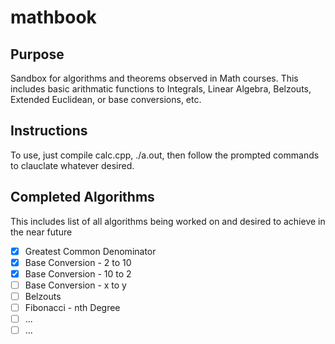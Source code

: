 # mathbook

## Purpose
Sandbox for algorithms and theorems observed in Math courses. 
This includes basic arithmatic functions to Integrals, Linear Algebra, Belzouts, Extended Euclidean, or base conversions, etc.

## Instructions
To use, just compile calc.cpp, ./a.out, then follow the prompted commands to 
clauclate whatever desired.

## Completed Algorithms
This includes list of all algorithms being worked on and desired to achieve in the near future

- [X] Greatest Common Denominator
- [X] Base Conversion - 2 to 10
- [X] Base Conversion - 10 to 2
- [ ] Base Conversion - x to y
- [ ] Belzouts 
- [ ] Fibonacci - nth Degree
- [ ] ...
- [ ] ...
